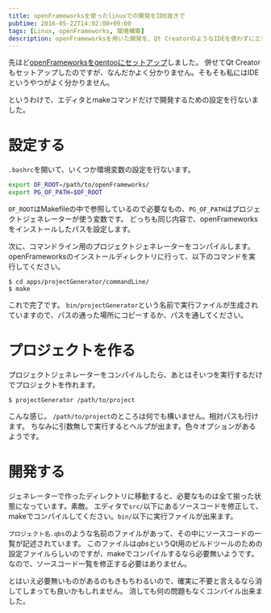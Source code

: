 ```yaml
---
title: openFrameworksを使ったlinuxでの開発をIDE抜きで
pubtime: 2016-05-22T14:02:00+09:00
tags: [Linux, openFrameworks, 環境構築]
description: openFrameworksを用いた開発を、Qt CreatorのようなIDEを使わずにエディタとmakeコマンドだけで開発出来るように設定する方法です。
---
```


先ほど[openFrameworksをgentooにセットアップ](/blog/2016/05/gentoo-openframeworks-with-qt-creator)しました。
併せてQt Creatorもセットアップしたのですが、なんだかよく分かりません。そもそも私にはIDEというやつがよく分かりません。

というわけで、エディタとmakeコマンドだけで開発するための設定を行ないました。

# 設定する
`.bashrc`を開いて、いくつか環境変数の設定を行ないます。
``` bash
export OF_ROOT=/path/to/openFrameworks/
export PG_OF_PATH=$OF_ROOT
```
`OF_ROOT`はMakefileの中で参照しているので必要なもの、`PG_OF_PATH`はプロジェクトジェネレーターが使う変数です。
どっちも同じ内容で、openFrameworksをインストールしたパスを設定します。

次に、コマンドライン用のプロジェクトジェネレーターをコンパイルします。
openFrameworksのインストールディレクトリに行って、以下のコマンドを実行してください。
```
$ cd apps/projectGenerator/commandLine/
$ make
```
これで完了です。
`bin/projectGenerator`という名前で実行ファイルが生成されていますので、パスの通った場所にコピーするか、パスを通してください。

# プロジェクトを作る
プロジェクトジェネレーターをコンパイルしたら、あとはそいつを実行するだけでプロジェクトを作れます。
```
$ projectGenerator /path/to/project
```
こんな感じ。
`/path/to/project`のところは何でも構いません。相対パスも行けます。
ちなみに引数無しで実行するとヘルプが出ます。色々オプションがあるようです。

# 開発する
ジェネレーターで作ったディレクトリに移動すると、必要なものは全て揃った状態になっています。素敵。
エディタで`src/`以下にあるソースコードを修正して、makeでコンパイルしてください。`bin/`以下に実行ファイルが出来ます。

`プロジェクト名.qbs`のような名前のファイルがあって、その中にソースコードの一覧が記述されています。
このファイルは*qbs*というQt用のビルドツールのための設定ファイルらしいのですが、makeでコンパイルするなら必要無いようです。
なので、ソースコード一覧を修正する必要はありません。

とはいえ必要無いものがあるのもきもちわるいので、確実に不要と言えるなら消してしまっても良いかもしれません。
消しても何の問題もなくコンパイル出来ました。
